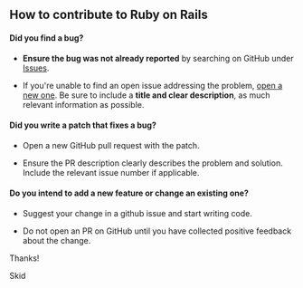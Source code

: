 ## How to contribute to Ruby on Rails

#### **Did you find a bug?**

* **Ensure the bug was not already reported** by searching on GitHub under [Issues](https://github.com/skid9000/Crunchyroll-Downloader/issues).

* If you're unable to find an open issue addressing the problem, [open a new one](https://github.com/skid9000/Crunchyroll-Downloader/issues/new). Be sure to include a **title and clear description**, as much relevant information as possible.

#### **Did you write a patch that fixes a bug?**

* Open a new GitHub pull request with the patch.

* Ensure the PR description clearly describes the problem and solution. Include the relevant issue number if applicable.

#### **Do you intend to add a new feature or change an existing one?**

* Suggest your change in a github issue and start writing code.

* Do not open an PR on GitHub until you have collected positive feedback about the change.

Thanks!

Skid

